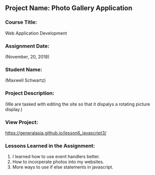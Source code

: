 ## Project Name:  Photo Gallery Application

### Course Title:
Web Application Development

### Assignment Date:  
(November, 20, 2018)

### Student Name:  
(Maxwell Schwartz)

### Project Description:
(We are tasked with editing the site so that it dispalys a rotating picture display.)

### View Project:
https://generalasia.github.io/lesson6_javascript3/

### Lessons Learned in the Assignment:
1. I learned how to use event handlers better.
2. How to incorperate photos into my websites.
3. More ways to use if else statements in javascript.

